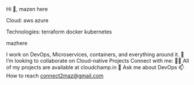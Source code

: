 
Hi 👋, mazen here


Cloud:
aws azure

Technologies:
terraform docker kubernetes

mazhere

I work on DevOps, Microservices, containers, and everything around it.
👯 I’m looking to collaborate on Cloud-native Projects
Connect with me:
👨‍💻 All of my projects are available at cloudchamp.in
💬 Ask me about DevOps
📫 How to reach  connect2maz@gmail.com
